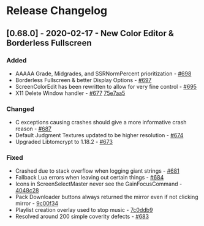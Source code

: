 # Release Changelog


## [0.68.0] - 2020-02-17 - New Color Editor & Borderless Fullscreen

### Added
- AAAAA Grade, Midgrades, and SSRNormPercent prioritization - [#698](../../../pull/698)
- Borderless Fullscreen & better Display Options - [#697](../../../pull/697)
- ScreenColorEdit has been rewritten to allow for very fine control - [#695](../../../pull/695)
- X11 Delete Window handler - [#677](../../../pull/677) [75e7aa5](../../../commit/75e7aa5c13c9ecea1e7bbbc80012a36e68a9bd18)

### Changed
- C exceptions causing crashes should give a more informative crash reason - [#687](../../../pull/687)
- Default Judgment Textures updated to be higher resolution - [#674](../../../pull/674)
- Upgraded Libtomcrypt to 1.18.2 - [#673](../../../pull/673)

### Fixed
- Crashed due to stack overflow when logging giant strings - [#681](../../../pull/681)
- Fallback Lua errors when leaving out certain things - [#684](../../../pull/684)
- Icons in ScreenSelectMaster never see the GainFocusCommand - [4048c28](../../../commit/4048c284dd76c1f0167219caee85758df1ace891)
- Pack Downloader buttons always returned the mirror even if not clicking mirror - [9c00f34](../../../commit/9c00f3415955a390edd4bfd20bbe92a8d7d4a441)
- Playlist creation overlay used to stop music - [7c0ddb9](../../../commit/7c0ddb993a2cbfb72e0a6635e61ebe5b5547596e)
- Resolved around 200 simple coverity defects - [#683](../../../pull/683)
    